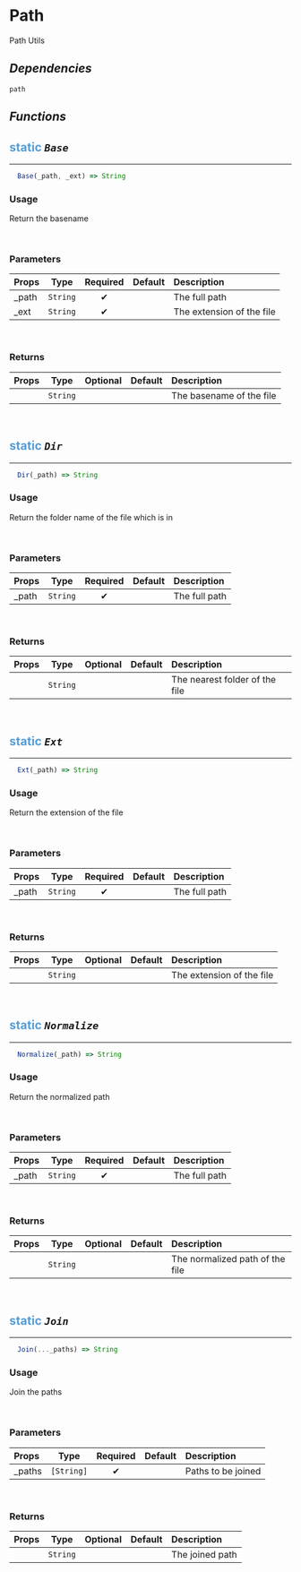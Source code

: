 # **Path**
Path Utils

## ***Dependencies***
`path`
<br/>

## ***Functions***
## <span style="color: #569CD6">static</span> *`Base`* 
---
```jsx
  Base(_path, _ext) => String
```

### **Usage**
Return the basename

<br/>

### **Parameters**
| Props | Type | Required | Default | Description |
| :---|:---:|:---:|:---:|:---|
| _path | `String` | ✔ || The full path |
| _ext | `String` | ✔ || The extension of the file |
<br/>

### **Returns**
| Props | Type | Optional | Default | Description |
| :---|:---:|:---:|:---:|:---|
|| `String` ||| The basename of the file |

<br/>

## <span style="color: #569CD6">static</span> *`Dir`* 
---
```jsx
  Dir(_path) => String
```

### **Usage**
Return the folder name of the file which is in

<br/>

### **Parameters**
| Props | Type | Required | Default | Description |
| :---|:---:|:---:|:---:|:---|
| _path | `String` | ✔ || The full path |
<br/>

### **Returns**
| Props | Type | Optional | Default | Description |
| :---|:---:|:---:|:---:|:---|
|| `String` ||| The nearest folder of the file |
<br/>

## <span style="color: #569CD6">static</span> *`Ext`* 
---
```jsx
  Ext(_path) => String
```

### **Usage**
Return the extension of the file

<br/>

### **Parameters**
| Props | Type | Required | Default | Description |
| :---|:---:|:---:|:---:|:---|
| _path | `String` | ✔ || The full path |
<br/>

### **Returns**
| Props | Type | Optional | Default | Description |
| :---|:---:|:---:|:---:|:---|
|| `String` ||| The extension of the file |
<br/>

## <span style="color: #569CD6">static</span> *`Normalize`* 
---
```jsx
  Normalize(_path) => String
```

### **Usage**
Return the normalized path

<br/>

### **Parameters**
| Props | Type | Required | Default | Description |
| :---|:---:|:---:|:---:|:---|
| _path | `String` | ✔ || The full path |
<br/>

### **Returns**
| Props | Type | Optional | Default | Description |
| :---|:---:|:---:|:---:|:---|
|| `String` ||| The normalized path of the file |
<br/>

## <span style="color: #569CD6">static</span> *`Join`* 
---
```jsx
  Join(..._paths) => String
```

### **Usage**
Join the paths

<br/>

### **Parameters**
| Props | Type | Required | Default | Description |
| :---|:---:|:---:|:---:|:---|
| _paths | `[String]` | ✔ || Paths to be joined |
<br/>

### **Returns**
| Props | Type | Optional | Default | Description |
| :---|:---:|:---:|:---:|:---|
|| `String` ||| The joined path |
<br/>

